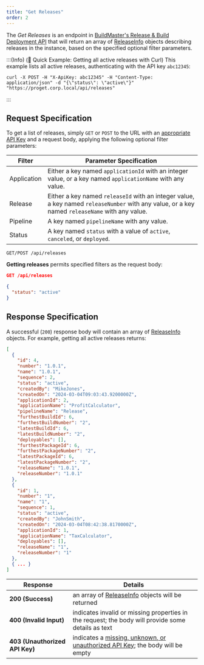 ```yaml
---
title: "Get Releases"
order: 2
---
```


The *Get Releases* is an endpoint in [BuildMaster's Release & Build Deployment API](/docs/buildmaster/reference/api/release-and-build) that will return an array of [ReleaseInfo](/docs/buildmaster/reference/api/release-and-build#releaseinfo-object) objects describing releases in the instance, based on the specified optional filter parameters.

:::(Info) (🚀 Quick Example: Getting all active releases with Curl)
This example lists all active releases, authenticating with the API key `abc12345`:

````
curl -X POST -H "X-ApiKey: abc12345" -H "Content-Type: application/json" -d "{\"status\": \"active\"}" "https://proget.corp.local/api/releases"
````
:::

## Request Specification
To get a list of releases, simply `GET` or `POST` to the URL with an [appropriate API Key](/docs/buildmaster/reference/api/release-and-build#authentication) and a request body, applying the following optional filter parameters:

| Filter | Parameter Specification |
| --- | --- |
| Application | Either a key named `applicationId` with an integer value, or a key named `applicationName` with any value. |
| Release | Either a key named `releaseId` with an integer value, a key named `releaseNumber` with any value, or a key named `releaseName` with any value. |
| Pipeline | A key named `pipelineName` with any value. |
| Status | A key named `status` with a value of `active`, `canceled`, or `deployed`. |

```
GET/POST /api/releases
```

**Getting releases** permits specified filters as the request body:

```json
GET /api/releases

{
  "status": "active"
}
```

## Response Specification
A successful (`200`) response body will contain an array of [ReleaseInfo](/docs/buildmaster/reference/api/release-and-build#releaseinfo-object) objects. For example, getting all active releases returns:

```json
[
  {
    "id": 4,
    "number": "1.0.1",
    "name": "1.0.1",
    "sequence": 2,
    "status": "active",
    "createdBy": "MikeJones",
    "createdOn": "2024-03-04T09:03:43.9200000Z",
    "applicationId": 2,
    "applicationName": "ProfitCalculator",
    "pipelineName": "Release",
    "furthestBuildId": 6,
    "furthestBuildNumber": "2",
    "latestBuildId": 6,
    "latestBuildNumber": "2",
    "deployables": [],
    "furthestPackageId": 6,
    "furthestPackageNumber": "2",
    "latestPackageId": 6,
    "latestPackageNumber": "2",
    "releaseName": "1.0.1",
    "releaseNumber": "1.0.1"
  },
  {
    "id": 1,
    "number": "1",
    "name": "1",
    "sequence": 1,
    "status": "active",
    "createdBy": "JohnSmith",
    "createdOn": "2024-03-04T08:42:38.8170000Z",
    "applicationId": 1,
    "applicationName": "TaxCalculator",
    "deployables": [],
    "releaseName": "1",
    "releaseNumber": "1"
  },
  { ... }
]
```

| Response | Details |
|---|---|
| **200 (Success)** | an array of [ReleaseInfo](/docs/buildmaster/reference/api/release-and-build#releaseinfo-object) objects will be returned |
| **400 (Invalid Input)** | indicates invalid or missing properties in the request; the body will provide some details as text |
| **403 (Unauthorized API Key)** | indicates a [missing, unknown, or unauthorized API Key](/docs/proget/reference-api/proget-api-licenses#authentication); the body will be empty |